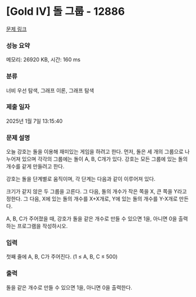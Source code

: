 # [Gold IV] 돌 그룹 - 12886 

[문제 링크](https://www.acmicpc.net/problem/12886) 

### 성능 요약

메모리: 26920 KB, 시간: 160 ms

### 분류

너비 우선 탐색, 그래프 이론, 그래프 탐색

### 제출 일자

2025년 1월 7일 13:15:40

### 문제 설명

<p>오늘 강호는 돌을 이용해 재미있는 게임을 하려고 한다. 먼저, 돌은 세 개의 그룹으로 나누어져 있으며 각각의 그룹에는 돌이 A, B, C개가 있다. 강호는 모든 그룹에 있는 돌의 개수를 같게 만들려고 한다.</p>

<p>강호는 돌을 단계별로 움직이며, 각 단계는 다음과 같이 이루어져 있다.</p>

<p>크기가 같지 않은 두 그룹을 고른다. 그 다음, 돌의 개수가 작은 쪽을 X, 큰 쪽을 Y라고 정한다. 그 다음, X에 있는 돌의 개수를 X+X개로, Y에 있는 돌의 개수를 Y-X개로 만든다.</p>

<p>A, B, C가 주어졌을 때, 강호가 돌을 같은 개수로 만들 수 있으면 1을, 아니면 0을 출력하는 프로그램을 작성하시오.</p>

### 입력 

 <p>첫째 줄에 A, B, C가 주어진다. (1 ≤ A, B, C ≤ 500)</p>

### 출력 

 <p>돌을 같은 개수로 만들 수 있으면 1을, 아니면 0을 출력한다.</p>

